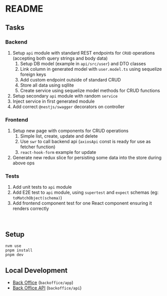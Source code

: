 # README

## Tasks

### Backend

1. Setup `api` module with standard REST endpoints for `CRUD` operations (accepting both query strings and body data)
   1. Setup DB model (example in `api/src/user`) and DTO classes
   2. Link column in generated model with `user.model.ts` using sequelize foreign keys
   3. Add custom endpoint outside of standard CRUD
   4. Store all data using sqllite
   5. Create service using sequelize model methods for CRUD functions
2. Setup secondary `api` module with random `service`
3. Inject service in first generated module
4. Add correct `@nestjs/swagger` decorators on controller

### Frontend

1. Setup new page with components for CRUD operations
   1. Simple list, create, update and delete
   2. Use `swr` to call backend api (`axiosApi` const is ready for use as fetcher function)
   3. `react-hook-form` example for update
2. Generate new redux slice for persisting some data into the store during above ops

### Tests

1. Add unit tests to `api` module
2. Add E2E test to `api` module, using `supertest` and `expect` schemas (eg: `toMatchObject(schema)`)
3. Add frontend component test for one React component ensuring it renders correctly

&nbsp;
&nbsp;
&nbsp;
&nbsp;
&nbsp;

## Setup

```shell
nvm use
pnpm install
pnpm dev
```

## Local Development

- [Back Office](http://localhost:3000/) (`backoffice/app`)
- [Back Office API](http://localhost:4000/) (`backoffice/api`)
